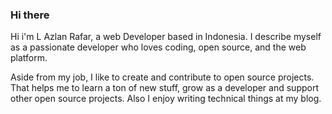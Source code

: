 ### Hi there 
<!-- <img src="https://media.giphy.com/media/hvRJCLFzcasrR4ia7z/giphy.gif" width="25px"> -->
Hi i'm L Azlan Rafar, a web Developer based in Indonesia. I describe myself as a passionate developer who loves coding, open source, and the web platform.

Aside from my job, I like to create and contribute to open source projects. That helps me to learn a ton of new stuff, grow as a developer and support other open source projects. Also I enjoy writing technical things at my blog.
